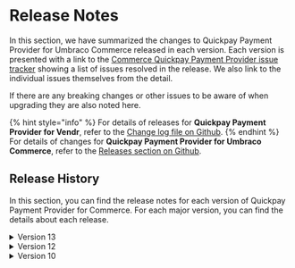 # Release Notes

In this section, we have summarized the changes to Quickpay Payment Provider for Umbraco Commerce released in each version. Each version is presented with a link to the [Commerce Quickpay Payment Provider issue tracker](https://github.com/umbraco/Umbraco.Commerce.PaymentProviders.Quickpay/issues) showing a list of issues resolved in the release.  We also link to the individual issues themselves from the detail.

If there are any breaking changes or other issues to be aware of when upgrading they are also noted here.

{% hint style="info" %}
For details of releases for **Quickpay Payment Provider for Vendr**, refer to the [Change log file on Github](../../changelog-archive/quickpay.md).
{% endhint %}
For details of changes for **Quickpay Payment Provider for Umbraco Commerce**, refer to the [Releases section on Github](https://github.com/umbraco/Umbraco.Commerce.PaymentProviders.Quickpay/releases).
## Release History

In this section, you can find the release notes for each version of Quickpay Payment Provider for Commerce. For each major version, you can find the details about each release.

<details>

<summary>Version 13</summary>

#### [13.0.1 (January 29th 2024)](https://github.com/umbraco/Umbraco.Commerce.PaymentProviders.Quickpay/releases/tag/release-13.0.1)

* Fix incorrect order's payment status because of DbConcurrencyException when authorize event and capture event are fired at the same time.

#### [13.0.0 (December 13th 2023)](https://github.com/umbraco/Umbraco.Commerce.PaymentProviders.Quickpay/releases/tag/release-13.0.0)

* Upgraded Umbraco & Umbraco Commerce dependencey to v13.
* Upgraded all 3rd party nuget dependencies.

</details>

<details>

<summary>Version 12</summary>

#### [12.0.1 (January 30th 2024)](https://github.com/umbraco/Umbraco.Commerce.PaymentProviders.Quickpay/releases/tag/release-12.0.1)

* Fix incorrect order's payment status because of DbConcurrencyException when authorize event and capture event are fired at the same time.

#### 12.0.0 (July 5th 2023)

* [Initial product launch](https://umbraco.com/blog/umbraco-commerce-release/).
  
</details>

<details>

<summary>Version 10</summary>

#### 10.0.0 (July 5th 2023)

* [Initial product launch](https://umbraco.com/blog/umbraco-commerce-release/).
  
</details>
